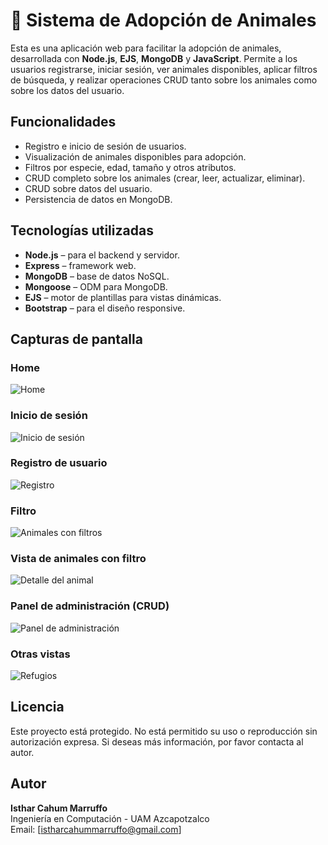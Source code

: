 # 🐾 Sistema de Adopción de Animales

Esta es una aplicación web para facilitar la adopción de animales, desarrollada con **Node.js**, **EJS**, **MongoDB** y **JavaScript**. Permite a los usuarios registrarse, iniciar sesión, ver animales disponibles, aplicar filtros de búsqueda, y realizar operaciones CRUD tanto sobre los animales como sobre los datos del usuario.

##  Funcionalidades

-  Registro e inicio de sesión de usuarios.
-  Visualización de animales disponibles para adopción.
-  Filtros por especie, edad, tamaño y otros atributos.
-  CRUD completo sobre los animales (crear, leer, actualizar, eliminar).
-  CRUD sobre datos del usuario.
-  Persistencia de datos en MongoDB.

##  Tecnologías utilizadas

- **Node.js** – para el backend y servidor.
- **Express** – framework web.
- **MongoDB** – base de datos NoSQL.
- **Mongoose** – ODM para MongoDB.
- **EJS** – motor de plantillas para vistas dinámicas.
- **Bootstrap** – para el diseño responsive.

##  Capturas de pantalla

### Home
![Home](/img/inicio.png)

### Inicio de sesión
![Inicio de sesión](/img/login.png)

### Registro de usuario
![Registro](static/public/img/registro.png)

### Filtro
![Animales con filtros](/img/filtro.png)

### Vista de animales con filtro
![Detalle del animal](static/public/img/resultado.png)

### Panel de administración (CRUD)
![Panel de administración](static/public/img/administrarcuenta.png)

### Otras vistas
![Refugios](static/public/img/refugios.png)

##  Licencia

Este proyecto está protegido. No está permitido su uso o reproducción sin autorización expresa. Si deseas más información, por favor contacta al autor.

## Autor

**Isthar Cahum Marruffo**  
Ingeniería en Computación - UAM Azcapotzalco  
Email: [istharcahummarruffo@gmail.com]


